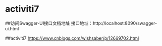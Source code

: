 # activiti7


##访问Swagger-UI接口文档地址
接口地址：http://localhost:8090/swagger-ui.html

##activiti7
https://www.cnblogs.com/wishsaber/p/12669702.html

